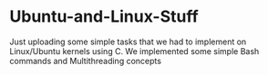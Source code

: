# Ubuntu-and-Linux-Stuff
Just uploading some simple tasks that we had to implement on Linux/Ubuntu kernels using C. We implemented some simple Bash commands and Multithreading concepts
